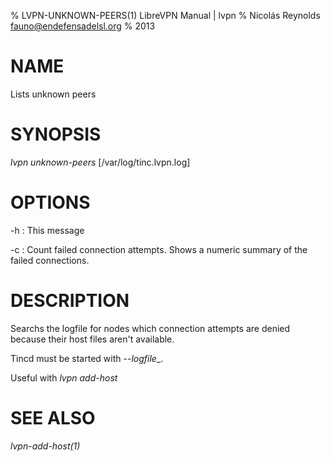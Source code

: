 % LVPN-UNKNOWN-PEERS(1) LibreVPN Manual | lvpn
% Nicolás Reynolds <fauno@endefensadelsl.org>
% 2013

# NAME

Lists unknown peers


# SYNOPSIS

_lvpn unknown-peers_ [/var/log/tinc.lvpn.log]


# OPTIONS

-h
:    This message

-c
:    Count failed connection attempts.  Shows a numeric summary of the
     failed connections.


# DESCRIPTION

Searchs the logfile for nodes which connection attempts are denied
because their host files aren't available.

Tincd must be started with _--logfile__.

Useful with _lvpn add-host_


# SEE ALSO

_lvpn-add-host(1)_
